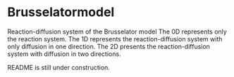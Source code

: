 # Brusselatormodel
Reaction-diffusion system of the Brusselator model
The 0D represents only the reaction system. 
The 1D represents the reaction-diffusion system with only diffusion in one direction. 
The 2D presents the reaction-diffusion system with diffusion in two directions.

README is still under construction.

